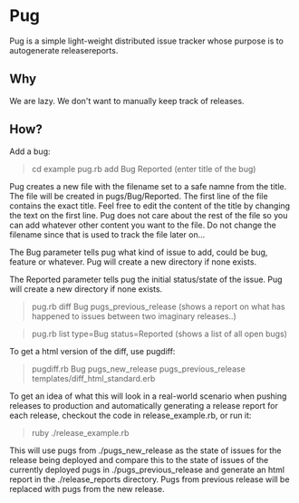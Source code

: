 Pug
====

Pug is a simple light-weight distributed issue tracker whose purpose is to autogenerate releasereports.

Why
----
We are lazy. We don't want to manually keep track of releases.

How?
----

Add a bug:
> cd example
> pug.rb add Bug Reported
(enter title of the bug)

Pug creates a new file with the filename set to a safe namne from the title. The 
file will be created in pugs/Bug/Reported. The first line of the file
contains the exact title. Feel free to edit the content of the title by changing 
the text on the first line. Pug does not care about the rest of the file so you
can add whatever other content you want to the file. 
Do not change the filename since that is used to track the file later on...

The Bug parameter tells pug what kind of issue to add, could be bug, feature or whatever. Pug will
create a new directory if none exists.

The Reported parameter tells pug the initial status/state of the issue. Pug will create a new directory
if none exists.

> pug.rb diff Bug pugs_previous_release
(shows a report on what has happened to issues between two imaginary releases..)

> pug.rb list type=Bug status=Reported
(shows a list of all open bugs)

To get a html version of the diff, use pugdiff:
> pugdiff.rb Bug pugs_new_release pugs_previous_release templates/diff_html_standard.erb

To get an idea of what this will look in a real-world scenario when pushing releases to production
and automatically generating a release report for each release, checkout the code in release_example.rb,
or run it:

> ruby ./release_example.rb

This will use pugs from ./pugs_new_release as the state of issues for the release being deployed and compare
this to the state of issues of the currently deployed pugs in ./pugs_previous_release and generate an html report
in the ./release_reports directory. Pugs from previous release will be replaced with pugs from the new release.
